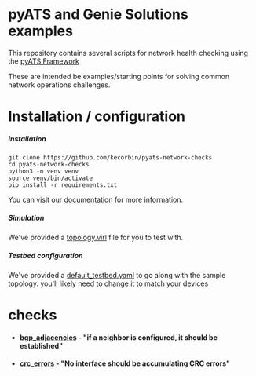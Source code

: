 # pyATS and Genie Solutions examples

This repository contains several scripts for network health checking using the
[pyATS Framework](https://developer.cisco.com/site/pyats/)

These are intended be examples/starting points for solving common network operations
challenges.


# Installation / configuration

##### Installation
```
git clone https://github.com/kecorbin/pyats-network-checks
cd pyats-network-checks
python3 -m venv venv
source venv/bin/activate
pip install -r requirements.txt
```

You can visit our [documentation](https://pubhub.devnetcloud.com/media/pyats-packages/docs/genie/cookbooks/genie.html#how-to-install-genie) for more information.

##### Simulation

We've provided a [topology.virl](./topology.virl) file for you to test with.

##### Testbed configuration

We've provided a [default_testbed.yaml](./testedbed.yaml) to go along with the
sample topology.  you'll likely need to change it to match your devices

# checks

* #### [bgp_adjacencies](./bgp_adjacencies) - "if a neighbor is configured, it should be established"

* #### [crc_errors](./crc_errors) - "No interface should be accumulating CRC errors"
